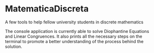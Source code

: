 # MatematicaDiscreta
A few tools to help fellow university students in discrete mathematics 

The console application is currently able to solve Diophantine Equations and Linear Congruences.
It also prints all the necessary steps on the terminal to promote a better understanding of the process behind the solution. 
